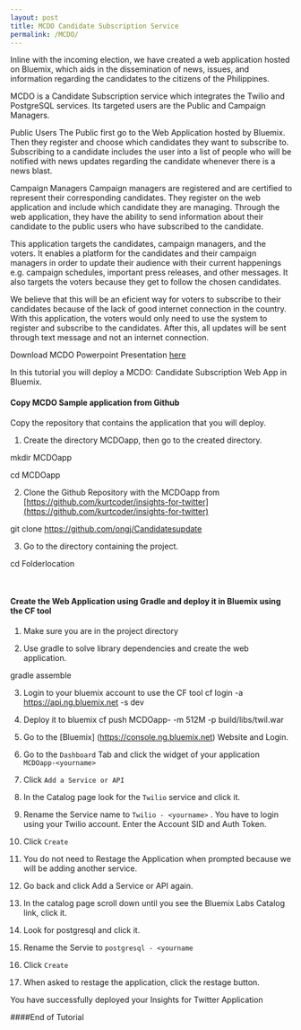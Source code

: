```yaml
---
layout: post
title: MCDO Candidate Subscription Service
permalink: /MCDO/
---
```


Inline with the incoming election, we have created a web application hosted on Bluemix, which aids in the dissemination of news, issues, and information regarding the candidates to the citizens of the Philippines.

MCDO is a Candidate Subscription service which integrates the Twilio and PostgreSQL services. Its targeted users are the Public and Campaign Managers.

Public Users
The Public first go to the Web Application hosted by Bluemix. Then they register and choose which candidates they want to subscribe to. Subscribing to a candidate includes the user into a list of people who will be notified with news updates regarding the candidate whenever there is a news blast.

Campaign Managers
Campaign managers are registered and are certified to represent their corresponding candidates. They register on the web application and include which candidate they are managing. Through the web application, they have the ability to send information about their candidate to the public users who have subscribed to the candidate.

This application targets the candidates, campaign managers, and the voters. It enables a platform for the candidates and their campaign managers in order to update their audience with their current happenings e.g. campaign schedules, important press releases, and other messages. It also targets the voters because they get to follow the chosen candidates.

We believe that this will be an eficient way for voters to subscribe to their candidates because of the lack of good internet connection in the country. With this application, the voters would only need to use the system to register and subscribe to the candidates. After this, all updates will be sent through text message and not an internet connection.

Download MCDO Powerpoint Presentation [here](https://github.com/kurtcoder/twitterinsightsresources/blob/master/Insights-For-Twitter-Ley.pptx?raw=true)



In this tutorial you will deploy a MCDO: Candidate Subscription Web App in Bluemix.


#### Copy MCDO Sample application from Github
Copy the repository that contains the application that you will deploy.

1. Create the directory MCDOapp, then go to the created directory.


mkdir MCDOapp

cd MCDOapp


2. Clone the Github Repository with the MCDOapp from [https://github.com/kurtcoder/insights-for-twitter](https://github.com/kurtcoder/insights-for-twitter)

git clone https://github.com/ongj/Candidatesupdate

3. Go to the directory containing the project.

cd Folderlocation

<br>

#### Create the Web Application using Gradle and deploy it in Bluemix using the CF tool

1. Make sure you are in the project directory

2. Use gradle to solve library dependencies and create the web application.

gradle assemble

3. Login to your bluemix account to use the CF tool
 cf login -a https://api.ng.bluemix.net -s dev
	
4. Deploy  it to bluemix
cf push MCDOapp-<yourname> -m 512M -p build/libs/twil.war

5. Go to the [Bluemix] (https://console.ng.bluemix.net) Website and Login.

6. Go to the `Dashboard` Tab and click the widget of your application `MCDOapp-<yourname>`

7. Click `Add a Service or API`

8. In the Catalog page look for the `Twilio` service and click it.

9. Rename the Service name to `Twilio - <yourname>` . You have to login using your Twilio account. Enter the Account SID and Auth Token.

10. Click `Create`

11. You do not need to Restage the Application when prompted because we will be adding another service.
12. Go back and click Add a Service or API again. 
13. In the catalog page scroll down until you see the Bluemix Labs Catalog link, click it.
14. Look for postgresql and click it.
15. Rename the Servie to  `postgresql - <yourname`
16. Click `Create`
17. When asked to restage the application, click the restage button.

You have successfully deployed your Insights for Twitter Application

####End of Tutorial

